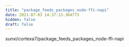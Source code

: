 ```yaml
---
title: "package_feeds_packages_node-ffi-napi"
date: 2021-07-03 14:37:13.364773
hidden: false
draft: false
---
```


sunxi/cortexa7/package_feeds_packages_node-ffi-napi

